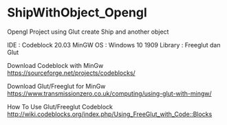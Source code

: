 # ShipWithObject_Opengl
Opengl Project using Glut create Ship and another object


IDE 	:	Codeblock 20.03 MinGW
OS	:	Windows 10 1909	
Library	:	Freeglut dan Glut

Download Codeblock with MinGw
https://sourceforge.net/projects/codeblocks/

Download Glut/Freeglut for MinGw
https://www.transmissionzero.co.uk/computing/using-glut-with-mingw/

How To Use Glut/Freeglut Codeblock
http://wiki.codeblocks.org/index.php/Using_FreeGlut_with_Code::Blocks
